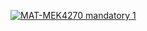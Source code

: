 [![MAT-MEK4270 mandatory 1](https://github.com/Jonnyigeh/matmek4270-mandatory1/actions/workflows/main.yml/badge.svg)](https://github.com/Jonnyigeh/matmek4270-mandatory1/actions/workflows/main.yml)
